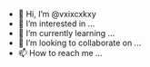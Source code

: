 - 👋 Hi, I’m @vxixcxkxy
- 👀 I’m interested in ...
- 🌱 I’m currently learning ...
- 💞️ I’m looking to collaborate on ...
- 📫 How to reach me ...

<!---
vxixcxkxy/vxixcxkxy is a ✨ special ✨ repository because its `README.md` (this file) appears on your GitHub profile.
You can click the Preview link to take a look at your changes.
--->
